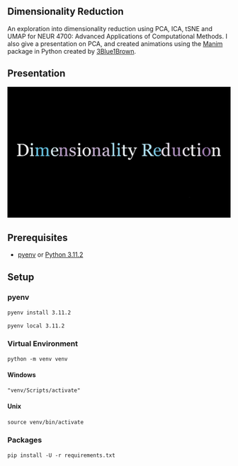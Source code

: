 ## Dimensionality Reduction

An exploration into dimensionality reduction using PCA, ICA, tSNE and UMAP for NEUR 4700: Advanced Applications of Computational Methods. I also give a presentation on PCA, and created animations using the [Manim](https://www.manim.community/) package in Python created by [3Blue1Brown](https://www.youtube.com/@3blue1brown).

## Presentation

[![pca](asset/video.png?raw=true "Presentation")](https://www.youtube.com/watch?v=VygaBfZnQgk)

## Prerequisites

* [pyenv](https://github.com/pyenv/pyenv) or [Python 3.11.2](https://www.python.org/downloads/)


## Setup

### pyenv

```
pyenv install 3.11.2
```

```
pyenv local 3.11.2
```

### Virtual Environment

```
python -m venv venv
```

#### Windows

```
"venv/Scripts/activate"
```

#### Unix

```
source venv/bin/activate
```

### Packages

```
pip install -U -r requirements.txt
```
